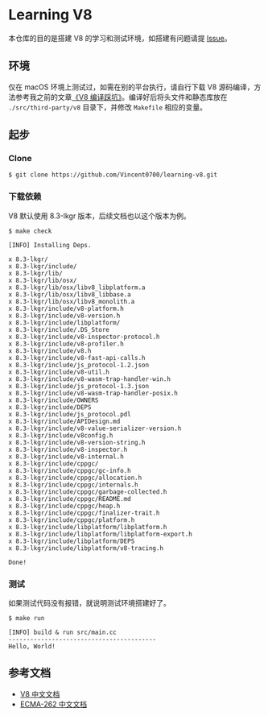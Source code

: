 # Learning V8

本仓库的目的是搭建 V8 的学习和测试环境，如搭建有问题请提 [Issue](https://github.com/Vincent0700/learning-v8/issues/new)。

## 环境

仅在 macOS 环境上测试过，如需在别的平台执行，请自行下载 V8 源码编译，方法参考我之前的文章[《V8 编译踩坑》](https://vincentstudio.info/2020/05/18/054_V8_compilation/)。编译好后将头文件和静态库放在 `./src/third-party/v8` 目录下，并修改 `Makefile` 相应的变量。

## 起步

### Clone

```
$ git clone https://github.com/Vincent0700/learning-v8.git
```

### 下载依赖

V8 默认使用 8.3-lkgr 版本，后续文档也以这个版本为例。

```
$ make check

[INFO] Installing Deps.

x 8.3-lkgr/
x 8.3-lkgr/include/
x 8.3-lkgr/lib/
x 8.3-lkgr/lib/osx/
x 8.3-lkgr/lib/osx/libv8_libplatform.a
x 8.3-lkgr/lib/osx/libv8_libbase.a
x 8.3-lkgr/lib/osx/libv8_monolith.a
x 8.3-lkgr/include/v8-platform.h
x 8.3-lkgr/include/v8-version.h
x 8.3-lkgr/include/libplatform/
x 8.3-lkgr/include/.DS_Store
x 8.3-lkgr/include/v8-inspector-protocol.h
x 8.3-lkgr/include/v8-profiler.h
x 8.3-lkgr/include/v8.h
x 8.3-lkgr/include/v8-fast-api-calls.h
x 8.3-lkgr/include/js_protocol-1.2.json
x 8.3-lkgr/include/v8-util.h
x 8.3-lkgr/include/v8-wasm-trap-handler-win.h
x 8.3-lkgr/include/js_protocol-1.3.json
x 8.3-lkgr/include/v8-wasm-trap-handler-posix.h
x 8.3-lkgr/include/OWNERS
x 8.3-lkgr/include/DEPS
x 8.3-lkgr/include/js_protocol.pdl
x 8.3-lkgr/include/APIDesign.md
x 8.3-lkgr/include/v8-value-serializer-version.h
x 8.3-lkgr/include/v8config.h
x 8.3-lkgr/include/v8-version-string.h
x 8.3-lkgr/include/v8-inspector.h
x 8.3-lkgr/include/v8-internal.h
x 8.3-lkgr/include/cppgc/
x 8.3-lkgr/include/cppgc/gc-info.h
x 8.3-lkgr/include/cppgc/allocation.h
x 8.3-lkgr/include/cppgc/internals.h
x 8.3-lkgr/include/cppgc/garbage-collected.h
x 8.3-lkgr/include/cppgc/README.md
x 8.3-lkgr/include/cppgc/heap.h
x 8.3-lkgr/include/cppgc/finalizer-trait.h
x 8.3-lkgr/include/cppgc/platform.h
x 8.3-lkgr/include/libplatform/libplatform.h
x 8.3-lkgr/include/libplatform/libplatform-export.h
x 8.3-lkgr/include/libplatform/DEPS
x 8.3-lkgr/include/libplatform/v8-tracing.h

Done!
```

### 测试

如果测试代码没有报错，就说明测试环境搭建好了。

```
$ make run 

[INFO] build & run src/main.cc
-----------------------------------------
Hello, World!
```

## 参考文档

- [V8 中文文档](https://s0v80dev.icopy.site/docs)
- [ECMA-262 中文文档](https://ecma262.docschina.org/)